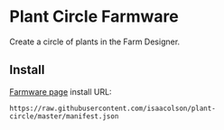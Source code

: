 # Plant Circle Farmware
Create a circle of plants in the Farm Designer.

## Install
[Farmware page](https://my.farmbot.io/app/farmware) install URL:
```
https://raw.githubusercontent.com/isaacolson/plant-circle/master/manifest.json
```
